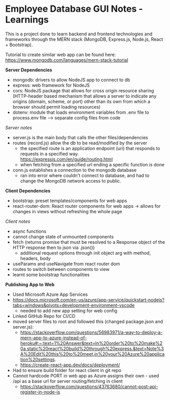 # Employee Database GUI Notes - Learnings

This is a project done to learn backend and frontend technologies and frameworks through the MERN stack (MongoDB, Express.js, Node.js, React + Bootstrap). 

Tutorial to create similar web app can be found here: https://www.mongodb.com/languages/mern-stack-tutorial

**Server Dependencies**
* mongodb: drivers to allow NodeJS app to connect to db
* express: web framework for NodeJS
* cors: NodeJS package that allows for cross origin resource sharing (HTTP-header based mechanism that allows a server to indicate any origins (domain, scheme, or port) other than its own from which a browser should permit loading resources)
* dotenv: module that loads environment variables from .env file to process.env file --> separate config files from code

*Server notes*
* server.js is the main body that calls the other files/dependencies
* routes (record.js) allow the db to be read/modified by the server
    * the specified route is an application endpoint (uri) that responds to requests in a specified way. https://expressjs.com/en/guide/routing.html
    * when fetching from a specified url ending a specific function is done
* conn.js establishes a connection to the mongodb database
    * ran into error where couldn't connect to database, and had to change the MongoDB network access to public. 

**Client Dependencies**
* bootstrap: preset templates/components for web apps
* react-router-dom: React router components for web apps -> allows for changes in views without refreshing the whole page

*Client notes*
* async functions
* cannot change state of unmounted components
* fetch (returns promise that must be resolved to a Response object of the HTTP response then to json via .json())
    * additional request options through init object arg with method, headers, body
* useParams and useNavigate from react router dom
* routes to switch between components to view
* learnt some bootstrap functionalities

**Publishing App to Web**
* Used Microsoft Azure App Services
* https://docs.microsoft.com/en-us/azure/app-service/quickstart-nodejs?tabs=windows&pivots=development-environment-vscode 
    * needed to add new app setting for web config
* Linked GitHub Repo for CI/CD
* moved server files to root and followed this (changed package.json and server.js): 
    * https://stackoverflow.com/questions/56983971/a-way-to-deploy-a-mern-app-to-azure-instead-of-heroku#:~:text=1%20Answer&text=In%20order%20to%20make%20a,static%20react%20build%20through%20express.&text=Note%3A%20Edit%20this%20to%20meet,in%20your%20Azure%20application%20settings. 
    * https://create-react-app.dev/docs/deployment/
* Had to ensure build folder for react client in git repo
* Cannot hardcode PORT in web app as Azure assigns their own - used /api as a base url for server routing/fetching in client
    * https://stackoverflow.com/questions/43763680/cannot-post-api-register-in-node-js 